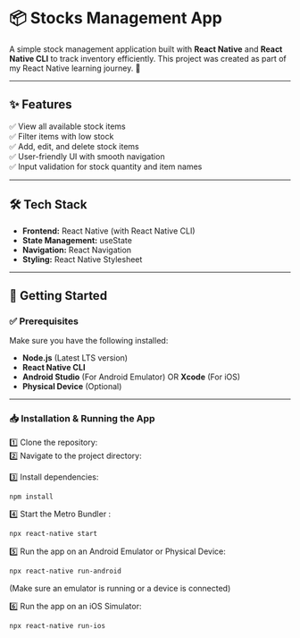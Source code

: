 # 📦 Stocks Management App  

A simple stock management application built with **React Native** and **React Native CLI** to track inventory efficiently. This project was created as part of my React Native learning journey. 🚀  

---

## ✨ Features  

✅ View all available stock items  
✅ Filter items with low stock  
✅ Add, edit, and delete stock items  
✅ User-friendly UI with smooth navigation  
✅ Input validation for stock quantity and item names  

---

## 🛠️ Tech Stack  

- **Frontend:** React Native (with React Native CLI)  
- **State Management:** useState  
- **Navigation:** React Navigation  
- **Styling:** React Native Stylesheet  

---

## 🚀 Getting Started  

### ✅ Prerequisites  

Make sure you have the following installed:  

- **Node.js** (Latest LTS version)  
- **React Native CLI**  
- **Android Studio** (For Android Emulator) OR **Xcode** (For iOS)  
- **Physical Device** (Optional)  

---

### 📥 Installation & Running the App  

1️⃣ Clone the repository:  
2️⃣ Navigate to the project directory:

3️⃣ Install dependencies:
```sh
npm install
```
4️⃣ Start the Metro Bundler :
```sh
npx react-native start
```
5️⃣ Run the app on an Android Emulator or Physical Device:
```sh
npx react-native run-android
```
(Make sure an emulator is running or a device is connected)

6️⃣ Run the app on an iOS Simulator:
```sh
npx react-native run-ios
```
